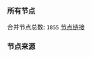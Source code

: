 ### 所有节点
合并节点总数: `1855`
[节点链接](https://raw.githubusercontent.com/rzhy1/11/master/sub/sub_merge_base64.txt)

### 节点来源